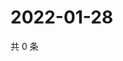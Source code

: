 # 2022-01-28

共 0 条

<!-- BEGIN WEIBO -->
<!-- 最后更新时间 Fri Jan 28 2022 13:10:21 GMT+0800 (China Standard Time) -->

<!-- END WEIBO -->
